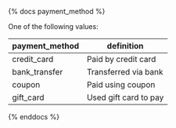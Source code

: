 {% docs payment_method %}
	
One of the following values: 

| payment_method | definition                 |
|----------------|----------------------------|
| credit_card    | Paid by credit card        |
| bank_transfer  | Transferred via bank       |
| coupon         | Paid using coupon          |
| gift_card      | Used gift card to pay      |

{% enddocs %}